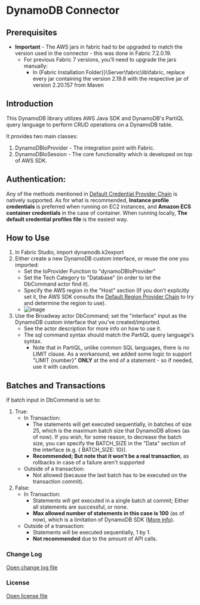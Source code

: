 
# DynamoDB Connector

## Prerequisites
- **Important**  - The AWS jars in fabric had to be upgraded to match the version used in the connector - this was done in Fabric 7.2.0.19.
    - For previous Fabric 7 versions, you’ll need to upgrade the jars manually:
      - In {Fabric Installation Folder}}\Server\fabric\lib\fabric, replace every jar containing the version 2.19.8 with the respective jar of version 2.20.157 from Maven
          
## Introduction

This DynamoDB library utilizes AWS Java SDK and DynamoDB's PartiQL query language to perform CRUD operations on a DynamoDB table.  

It provides two main classes:
1. DynamoDBIoProvider - The integration point with Fabric.
2. DynamoDBIoSession - The core functionality which is developed on top of AWS SDK.


## Authentication: 
Any of the methods mentioned in [Default Credential Provider Chain](https://docs.aws.amazon.com/sdk-for-java/v1/developer-guide/credentials.html#credentials-default) is natively supported. 
As for what is recommended, **Instance profile credentials** is preferred when running on EC2 instances, and **Amazon ECS container credentials** in the case of container. When running locally, **The default credential profiles file** is the easiest way.


## How to Use
1. In Fabric Studio, import dynamodb.k2export
2. Either create a new DynamoDB custom interface, or reuse the one you imported:
   - Set the IoProvider Function to "dynamoDBIoProvider"
   - Set the Tech Category to "Database" (in order to let the DbCommand actor find it).
   - Specify the AWS region in the "Host" section (If you don’t explicitly set it, the AWS SDK consults the [Default Region Provider Chain](https://docs.aws.amazon.com/sdk-for-java/latest/developer-guide/region-selection.html#automatically-determine-the-aws-region-from-the-environment) to try and determine the region to use).
   - ![image](https://github.com/k2view/connectors/assets/104128649/74bdb141-400b-4f03-9d8b-31c7f544e016)
3. Use the Broadway actor DbCommand; set the "interface" input as the DynamoDB custom interface that you've created/imported.
    - See the actor description for more info on how to use it.
    - The sql command syntax should match the PartiQL query language's syntax.
      - Note that in PartiQL, unlike common SQL languages, there is no LIMIT clause. As a workaround, we added some logic to support "LIMIT {number}" **ONLY** at the end of a statement - so if needed, use it with caution.

## Batches and Transactions
If batch input in DbCommand is set to:
1. True:
   - In Transaction:
       - The statements will get executed sequentially, in batches of size 25, which is the maximum batch size that DynamoDB allows (as of now). If you wish, for some reason, to decrease the batch size, you can specify the BATCH_SIZE in the "Data" section of the interface (e.g. { BATCH_SIZE: 10}).
       - **Recommended; But note that it won't be a real transaction**, as rollbacks in case of a failure aren't supported
   - Outside of a transaction:
       - Not allowed (because the last batch has to be executed on the transaction commit).
2. False:
   - In Transaction:
       - Statements will get executed in a single batch at commit; Either all statements are successful, or none. 
       - **Max allowed number of statements in this case is 100** (as of now), which is a limitation of DynamoDB SDK ([More info](https://docs.aws.amazon.com/amazondynamodb/latest/developerguide/ql-reference.multiplestatements.transactions.html)). 
   - Outside of a transaction:
       - Statements will be executed sequentially, 1 by 1.
       - **Not recommended** due to the amount of API calls.


### Change Log
[Open change log file](/api/k2view/dynamodb-connector/0.0.1/file/CHANGELOG.md)

### License
[Open license file](/api/k2view/dynamodb-connector/0.0.1/file/LICENSE.txt)

